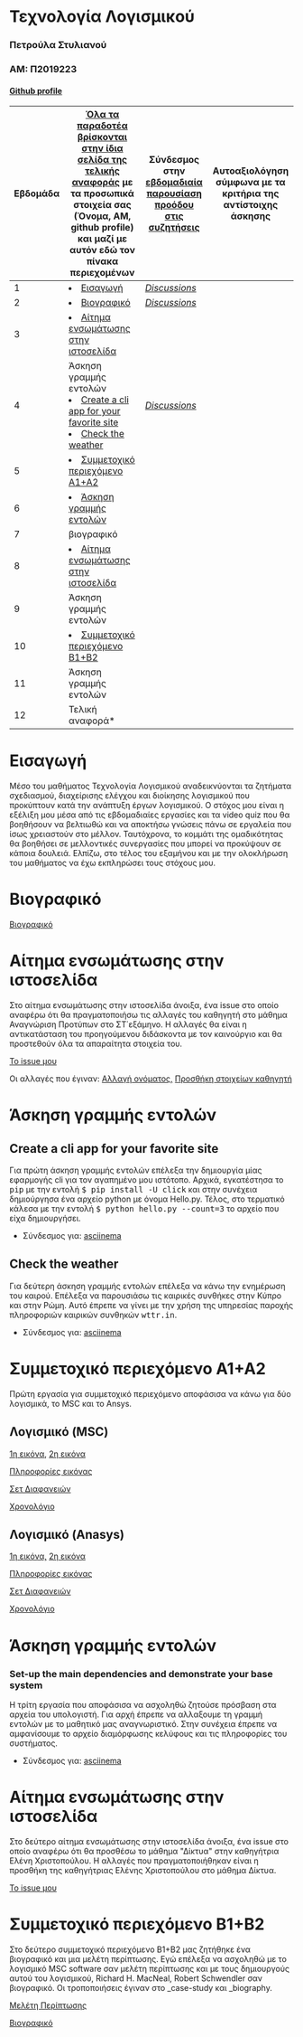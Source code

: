 # Τεχνολογία Λογισμικού
### Πετρούλα Στυλιανού 
### ΑΜ: Π2019223
#### [Github profile](https://github.com/PetroulaStylianou)


| Εβδομάδα | [Όλα τα παραδοτέα βρίσκονται στην ίδια σελίδα της τελικής αναφοράς](https://courses-ionio.github.io/help/deliverables/) με τα προσωπικά στοιχεία σας (Όνομα, ΑΜ, github profile) και μαζί με αυτόν εδώ τον πίνακα περιεχομένων | Σύνδεσμος στην [εβδομαδιαία παρουσίαση προόδου στις συζητήσεις](https://github.com/courses-ionio/help/discussions/categories/show-and-tell) | Αυτοαξιολόγηση σύμφωνα με τα κριτήρια της αντίστοιχης άσκησης |
| --- | --- | --- | --- |
| 1 | <li><a href="#Εισαγωγή"></span> <span class="toctext">Εισαγωγή</span></a> | <i><a href="https://github.com/courses-ionio/help/discussions/96" title="Discussions">Discussions</a></i> | |
| 2 | <li><a href="#Βιογραφικό"></span> <span class="toctext">Βιογραφικό</span></a> | <i><a href="https://github.com/courses-ionio/help/discussions/217" title="Discussions">Discussions</a></i> | |
| 3 | <li><a href="#Αίτημα ενσωμάτωσης στην ιστοσελίδα"></span> <span class="toctext">Αίτημα ενσωμάτωσης στην ιστοσελίδα</span></a>  | | |
| 4 | Άσκηση γραμμής εντολών <li><a href="#Create a cli app for your favorite site"></span> <span class="toctext">Create a cli app for your favorite site</span></a>  <li><a href="#Check the weather"></span> <span class="toctext">Check the weather</span></a>| <i><a href="https://github.com/courses-ionio/help/discussions/366" title="Discussions">Discussions</a></i> | |
| 5 | <li><a href="#Συμμετοχικό περιεχόμενο A1+A2"></span> <span class="toctext">Συμμετοχικό περιεχόμενο A1+A2</span></a> | | |
| 6 | <li><a href="#Άσκηση γραμμής εντολών"></span> <span class="toctext">Άσκηση γραμμής εντολών</span></a> | | |
| 7 | βιογραφικό | | |
| 8 | <li><a href="#Αίτημα ενσωμάτωσης στην ιστοσελίδα"></span> <span class="toctext">Αίτημα ενσωμάτωσης στην ιστοσελίδα</span></a> | | |
| 9 | Άσκηση γραμμής εντολών | | |
| 10 | <li><a href="#Συμμετοχικό περιεχόμενο B1+B2"></span> <span class="toctext">Συμμετοχικό περιεχόμενο B1+B2</span></a> | | |
| 11 | Άσκηση γραμμής εντολών | | |
| 12 | Τελική αναφορά* | | |



# Εισαγωγή

Μέσο του μαθήματος Τεχνολογία Λογισμικού αναδεικνύονται τα ζητήματα σχεδιασμού, διαχείρισης ελέγχου και διοίκησης λογισμικού που προκύπτουν κατά την ανάπτυξη έργων λογισμικού.  Ο στόχος μου είναι η εξέλιξη μου μέσα από τις εβδομαδιαίες εργασίες και τα video quiz που θα βοηθήσουν να βελτιωθώ και να αποκτήσω γνώσεις πάνω σε εργαλεία που ίσως χρειαστούν στο μέλλον. Ταυτόχρονα, το κομμάτι της ομαδικότητας θα βοηθήσει σε μελλοντικές συνεργασίες που μπορεί να προκύψουν σε κάποια δουλειά. Ελπίζω, στο τέλος του εξαμήνου και με την ολοκλήρωση του μαθήματος να έχω εκπληρώσει τους στόχους μου.


# Βιογραφικό

[Βιογραφικό](https://petroulastylianou.github.io/online-cv/)


# Αίτημα ενσωμάτωσης στην ιστοσελίδα

Στο αίτημα ενσωμάτωσης στην ιστοσελίδα άνοιξα, ένα issue στο οποίο αναφέρω ότι θα πραγματοποιήσω τις αλλαγές του καθηγητή στο μάθημα Αναγνώριση Προτύπων στο ΣΤ΄εξάμηνο. Η αλλαγές θα είναι η αντικατάσταση του προηγούμενου διδάσκοντα με τον καινούργιο και θα προστεθούν όλα τα απαραίτητα στοιχεία του.

[Το issue μου](https://github.com/ioniodi/sitegr/issues/271)

Οι αλλαγές που έγιναν:
[Αλλαγή ονόματος,](https://github.com/PetroulaStylianou/all_collections/blob/master/_courses/pattern-recognition.md)
[Προσθήκη στοιχείων καθηγητή](https://github.com/PetroulaStylianou/all_collections/blob/master/_people/vlamos.md) 



# Άσκηση γραμμής εντολών 
## Create a cli app for your favorite site

Για πρώτη άσκηση γραμμής εντολών επέλεξα την δημιουργία μίας εφαρμογής cli για τον αγαπημένο μου ιστότοπο. Αρχικά, εγκατέστησα το <kbd>pip</kbd> με την εντολή <kbd>$ pip install -U click</kbd> και στην συνέχεια δημιούργησα ένα αρχείο python με όνομα Hello.py. Τέλος, στο τερματικό κάλεσα με την εντολή <kbd>$ python hello.py --count=3</kbd> το αρχείο που είχα δημιουργήσει.

* Σύνδεσμος για: [asciinema](https://asciinema.org/a/476425)


## Check the weather

Για δεύτερη άσκηση γραμμής εντολών επέλεξα να κάνω την ενημέρωση του καιρού. Επέλεξα να παρουσιάσω τις καιρικές συνθήκες στην Κύπρο και στην Ρώμη. Αυτό έπρεπε να γίνει με την χρήση της υπηρεσίας παροχής πληροφοριών καιρικών συνθηκών <kbd>wttr.in</kbd>.


* Σύνδεσμος για: [asciinema](https://asciinema.org/a/USzd9XMgBzV3ekuJIDLox2Oyq)


# Συμμετοχικό περιεχόμενο A1+A2

Πρώτη εργασία για συμμετοχικό περιεχόμενο αποφάσισα να κάνω για δύο λογισμικά, το MSC και το Ansys.

## Λογισμικό (MSC)
[1η εικόνα,](https://github.com/PetroulaStylianou/images_/blob/master/MSC.png)
[2η εικόνα](https://github.com/PetroulaStylianou/images_/blob/master/MSC-%20thumb%20.png)


[Πληροφορίες εικόνας](https://github.com/PetroulaStylianou/_gallery_/blob/master/MSC.md)

[Σετ Διαφανειών](https://github.com/PetroulaStylianou/site/blob/master/_slides/visualization.md)

[Χρονολόγιο](https://github.com/PetroulaStylianou/site/blob/master/_timeline/systems.md)


## Λογισμικό (Anasys)
[1η εικόνα,](https://github.com/PetroulaStylianou/images_/blob/master/Ansys.jpeg)
[2η εικόνα](https://github.com/PetroulaStylianou/images_/blob/master/Ansys-%20thumb%20.jpeg)

[Πληροφορίες εικόνας](https://github.com/PetroulaStylianou/_gallery_/blob/master/Ansys.md)

[Σετ Διαφανειών](https://github.com/PetroulaStylianou/site/blob/master/_slides/visualization.md)

[Χρονολόγιο](https://github.com/PetroulaStylianou/site/blob/master/_timeline/systems.md)


# Άσκηση γραμμής εντολών

### Set-up the main dependencies and demonstrate your base system

Η τρίτη εργασία που αποφάσισα να ασχοληθώ ζητούσε πρόσβαση στα αρχεία του υπολογιστή. Για αρχή έπρεπε να αλλαξουμε τη γραμμή εντολών με το μαθητικό μας αναγνωριστικό. Στην συνέχεια έπρεπε να αμφανίσουμε το αρχείο διαμόρφωσης κελύφους και τις πληροφορίες του συστήματος.

* Σύνδεσμος για: [asciinema](https://asciinema.org/a/PLGAuw0fiVpoC6eXAyfTCyo1P)


# Αίτημα ενσωμάτωσης στην ιστοσελίδα

Στο δεύτερο αίτημα ενσωμάτωσης στην ιστοσελίδα άνοιξα, ένα issue στο οποίο αναφέρω ότι θα προσθέσω το μάθημα "Δίκτυα" στην καθηγήτρια Ελένη Χριστοπούλου. Η αλλαγές που πραγματοποιήθηκαν είναι η προσθήκη της καθηγήτριας Ελένης Χριστοπούλου στο μάθημα Δίκτυα.  


[Το issue μου](https://github.com/ioniodi/sitegr/issues/406)


# Συμμετοχικό περιεχόμενο B1+B2

Στο δεύτερο συμμετοχικό περιεχόμενο Β1+Β2 μας ζητήθηκε ένα βιογραφικό και μια μελέτη περίπτωσης. Εγώ επέλεξα να ασχοληθώ με το λογισμικό MSC software σαν μελέτη περίπτωσης και με τους δημιουργούς αυτού του λογισμικού, Richard H. MacNeal, Robert Schwendler σαν βιογραφικό. Οι τροποποιήσεις έγιναν στο _case-study και _biography.

[Μελέτη Περίπτωσης](https://github.com/PetroulaStylianou/site/blob/master/_case-study/MSC.md)

[Βιογραφικό](https://github.com/PetroulaStylianou/site/blob/master/_biography/MSC.md)









